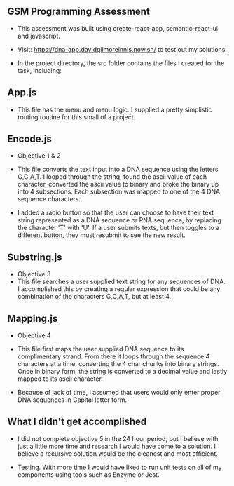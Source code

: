 

## GSM Programming Assessment

* This assessment was built using create-react-app, semantic-react-ui and javascript.

* Visit: https://dna-app.davidgilmoreinnis.now.sh/ to test out my solutions. 

* In the project directory, the src folder contains the files I created for the task, including:

## App.js
* This file has the menu and menu logic. I supplied a pretty simplistic routing routine for this small of a project. 

## Encode.js
* Objective 1 & 2

* This file converts the text input into a DNA sequence using the letters G,C,A,T. I looped through the string, found the ascii value of each character, converted the ascii value to binary and broke the binary up into 4 subsections. Each subsection was mapped to one of the 4 DNA sequence characters.

* I added a radio button so that the user can choose to have their text string represented as a DNA sequence or RNA sequence, by replacing the character 'T' with 'U'. If a user submits texts, but then toggles to a different button, they must resubmit to see the new result.

## Substring.js 
* Objective 3
* This file searches a user supplied text string for any sequences of DNA. I accomplished this by creating a regular expression that could be any combination of the characters G,C,A,T, but at least 4. 

## Mapping.js
* Objective 4

* This file first maps the user supplied DNA sequence to its complimentary strand. From there it loops through the sequence 4 characters at a time, converting the 4 char chunks into binary strings. Once in binary form, the string is converted to a decimal value and lastly mapped to its ascii character.

* Because of lack of time, I assumed that users would only enter proper DNA sequences in Capital letter form. 

## What I didn't get accomplished

* I did not complete objective 5 in the 24 hour period, but I believe with just a little more time and research I would have come to a solution. I believe a recursive solution would be the cleanest and most efficient. 

* Testing. With more time I would have liked to run unit tests on all of my components using tools such as Enzyme or Jest. 
